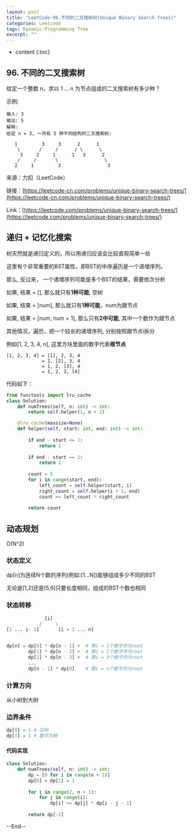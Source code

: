 ```yaml
---
layout: post
title: "LeetCode-96.不同的二叉搜索树(Unique Binary Search Trees)"
categories: Leetcode
tags: Dynamic-Programming Tree
excerpt: ""
---
```


* content
{:toc}

## 96. 不同的二叉搜索树

给定一个整数 n，求以 1 ... n 为节点组成的二叉搜索树有多少种？

示例:

```
输入: 3
输出: 5
解释:
给定 n = 3, 一共有 5 种不同结构的二叉搜索树:

   1         3     3      2      1
    \       /     /      / \      \
     3     2     1      1   3      2
    /     /       \                 \
   2     1         2                 3
```

来源：力扣（LeetCode）

链接：[https://leetcode-cn.com/problems/unique-binary-search-trees/](https://leetcode-cn.com/problems/unique-binary-search-trees/)

Link：[https://leetcode.com/problems/unique-binary-search-trees/](https://leetcode.com/problems/unique-binary-search-trees/)


## 递归 + 记忆化搜索

树天然就是递归定义的，所以用递归应该会比较直观简单一些

这里有个非常重要的BST属性，即BST的中序遍历是一个递增序列。

那么, 反过来， 一个递增序列可能是多个BST的结果，需要依次分析

如果, 结果 = [], 那么就只有**1种可能**, 空树

如果, 结果 = [num], 那么就只有**1种可能**，num为跟节点

如果, 结果 = [num, num + 1], 那么只有**2中可能**, 其中一个数作为跟节点

其他情况，遍历，把一个较长的递增序列, 分别按照跟节点i拆分

例如[1, 2, 3, 4, n], 这里方块里面的数字代表**根节点**

```
[1, 2, 3, 4] = [1], 2, 3, 4
             = 1, [2], 3, 4
             = 1, 2, [3], 4
             = 1, 2, 3, [4]
```

代码如下：

```python
from functools import lru_cache
class Solution:
    def numTrees(self, n: int) -> int:
        return self.helper(1, n + 1)

    @lru_cache(maxsize=None)  
    def helper(self, start: int, end: int) -> int:
        
        if end - start <= 1:
            return 1
        
        if end - start == 2:
            return 2
        
        count = 0
        for i in range(start, end):
            left_count = self.helper(start, i)
            right_count = self.helper(i + 1, end)
            count += left_count * right_count
            
        return count
```

## 动态规划

O(N^2)

### 状态定义

dp[n]为连续N个数的序列(例如:[1...N])能够组成多少不同的BST

无论是[1,2]还是[5,6]只要长度相同，组成的BST个数也相同

### 状态转移

```python
              [i]
            /     \
[1 ... i- 1]       [i + 1 ... n]


dp[n] = dp[0] * dp[n - 1] +  # 第i = 1个数字作为root
        dp[1] * dp[n - 2] +  # 第i = 2个数字作为root
        dp[2] * dp[n - 3] +  # 第i = 3个数字作为root
        ...
        dp[n - 1] * dp[0]    # 第i = n个数字作为root
```

### 计算方向

从小树到大树

### 边界条件

```python
dp[0] = 1 # 空树
dp[1] = 1 # 数字为根
```

#### 代码实现

```python
class Solution:
    def numTrees(self, n: int) -> int:
        dp = [0 for i in range(n + 1)]
        dp[0] = dp[1] = 1
        
        for i in range(2, n + 1):
            for j in range(i):
                dp[i] += dp[j] * dp[i - j - 1]
                
        return dp[-1]
```
--End--
